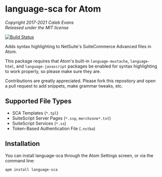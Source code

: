 # language-sca for Atom

*Copyright 2017-2021 Caleb Evans*  
*Released under the MIT license*

[![Build Status](https://travis-ci.com/caleb531/language-sca.svg?branch=master)](https://travis-ci.com/caleb531/language-sca)

Adds syntax highlighting to NetSuite's SuiteCommerce Advanced files in Atom.

This package requires that Atom's built-in `language-mustache`, `language-html`,
and `language-javascript` packages be enabled for syntax highlighting to work
properly, so please make sure they are.

Contributions are greatly appreciated. Please fork this repository and open a
pull request to add snippets, make grammar tweaks, etc.

## Supported File Types

- SCA Templates (`*.tpl`)
- SuiteScript Server Pages (`*.ssp`, `merchzone*.txt`)
- SuiteScript Services (`*.ss`)
- Token-Based Authentication File (`.nstba`)

## Installation

You can install language-sca through the Atom Settings screen, or via the
command line:

```
apm install language-sca
```
